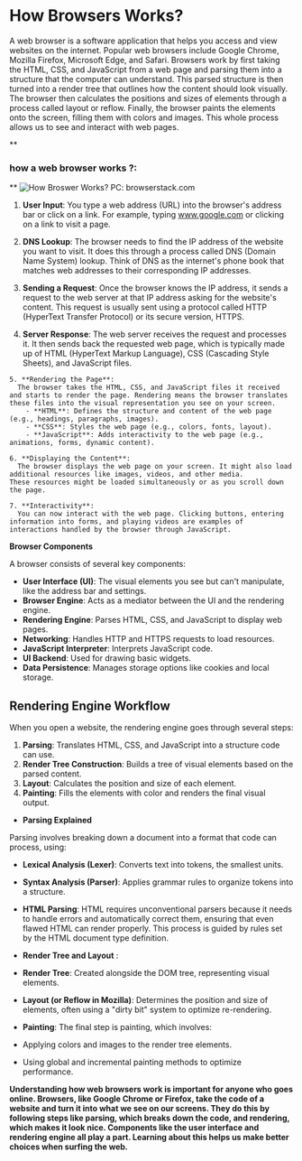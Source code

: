 ﻿
# How Browsers Works?

A web browser is a software application that helps you access and view websites on the internet. Popular web browsers include Google Chrome, Mozilla Firefox, Microsoft Edge, and Safari. Browsers work by first taking the HTML, CSS, and JavaScript from a web page and parsing them into a structure that the computer can understand. This parsed structure is then turned into a render tree that outlines how the content should look visually. The browser then calculates the positions and sizes of elements through a process called layout or reflow. Finally, the browser paints the elements onto the screen, filling them with colors and images. This whole process allows us to see and interact with web pages.

**

### how a web browser works ?:

**
![How Broswer Works? PC: browserstack.com](https://browserstack.wpenginepowered.com/wp-content/uploads/2023/06/How-does-a-Browser-Work.png)
 1. **User Input**: 
 You type a web address (URL) into the browser's address bar or click on a link. For example, typing www.google.com or clicking on a link to visit a page.
    
2. **DNS Lookup**:
     The browser needs to find the IP address of the website you want to visit. It does this through a process called DNS (Domain Name System) lookup. Think of DNS as the internet's phone book that    matches web addresses to their corresponding IP addresses.

3. **Sending a Request**:
     Once the browser knows the IP address, it sends a request to the web server at that IP address asking for the website's content. This request is usually sent using a protocol called HTTP (HyperText Transfer Protocol) or its secure version, HTTPS.
    
  4. **Server Response**:
      The web server receives the request and processes it. It then sends back the requested web page, which is typically made up of HTML (HyperText Markup Language), CSS (Cascading Style Sheets), and JavaScript files.
    
    5. **Rendering the Page**:
      The browser takes the HTML, CSS, and JavaScript files it received and starts to render the page. Rendering means the browser translates these files into the visual representation you see on your screen.
        - **HTML**: Defines the structure and content of the web page (e.g., headings, paragraphs, images).
        - **CSS**: Styles the web page (e.g., colors, fonts, layout).
        - **JavaScript**: Adds interactivity to the web page (e.g., animations, forms, dynamic content).
    
    6. **Displaying the Content**:
      The browser displays the web page on your screen. It might also load additional resources like images, videos, and other media.
    These resources might be loaded simultaneously or as you scroll down
    the page.
    
    7. **Interactivity**:
      You can now interact with the web page. Clicking buttons, entering information into forms, and playing videos are examples of interactions handled by the browser through JavaScript.

**Browser Components**

A browser consists of several key components:

- **User Interface (UI)**: The visual elements you see but can't manipulate, like the address bar and settings.
- **Browser Engine**: Acts as a mediator between the UI and the rendering engine.
- **Rendering Engine**: Parses HTML, CSS, and JavaScript to display web pages.
- **Networking**: Handles HTTP and HTTPS requests to load resources.
- **JavaScript Interpreter**: Interprets JavaScript code.
- **UI Backend**: Used for drawing basic widgets.
- **Data Persistence**: Manages storage options like cookies and local storage.

## **Rendering Engine Workflow**

When you open a website, the rendering engine goes through several steps:

 1. **Parsing**: Translates HTML, CSS, and JavaScript into a structure code can use.
 2. **Render Tree Construction**: Builds a tree of visual elements based on the parsed content.
 3. **Layout**: Calculates the position and size of each element.
 4. **Painting**: Fills the elements with color and renders the final visual output.



- **Parsing Explained**

Parsing involves breaking down a document into a format that code can process, using:

- **Lexical Analysis (Lexer)**: Converts text into tokens, the smallest units.
- **Syntax Analysis (Parser)**: Applies grammar rules to organize tokens into a structure.

- **HTML Parsing**: HTML requires unconventional parsers because it needs to handle errors and automatically correct them, ensuring that even flawed HTML can render properly. This process is guided by rules set by the HTML document type definition.

- **Render Tree and Layout** :

- **Render Tree**: Created alongside the DOM tree, representing visual elements.
- **Layout (or Reflow in Mozilla)**: Determines the position and size of elements, often using a "dirty bit" system to optimize re-rendering.

- **Painting**: The final step is painting, which involves:
- Applying colors and images to the render tree elements.
- Using global and incremental painting methods to optimize performance.


**Understanding how web browsers work is important for anyone who goes online. Browsers, like Google Chrome or Firefox, take the code of a website and turn it into what we see on our screens. They do this by following steps like parsing, which breaks down the code, and rendering, which makes it look nice. Components like the user interface and rendering engine all play a part. Learning about this helps us make better choices when surfing the web.**
